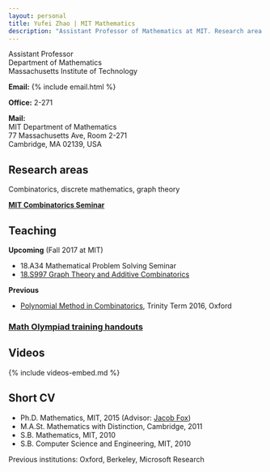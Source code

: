 ```yaml
---
layout: personal
title: Yufei Zhao | MIT Mathematics
description: "Assistant Professor of Mathematics at MIT. Research area: combinatorics and discrete mathematics"
---
```


Assistant Professor  
Department of Mathematics  
Massachusetts Institute of Technology

<div class="row">
<div class="col-md-4">
<p><strong>Email:</strong>
{% include email.html %}</p>

<p><strong>Office:</strong> 2-271</p>
</div>
<div class="col-md-8">
<p><strong>Mail:</strong><br>
MIT Department of Mathematics<br>
77 Massachusetts Ave, Room 2-271<br>
Cambridge, MA 02139, USA</p>
</div>
</div>


## Research areas

Combinatorics, discrete mathematics, graph theory

[**MIT Combinatorics Seminar**](http://math.mit.edu/seminars/combin/)

## Teaching

**Upcoming** (Fall 2017 at MIT)

* 18.A34 Mathematical Problem Solving Seminar
* [18.S997 Graph Theory and Additive Combinatorics](gtac/)

**Previous**

* [Polynomial Method in Combinatorics](pm16/), Trinity Term 2016, Oxford

### [Math Olympiad training handouts](olympiad/)


## Videos

{% include videos-embed.md %}


## Short CV

* Ph.D. Mathematics, MIT, 2015 (Advisor: [Jacob Fox](http://math.mit.edu/~fox/))
* M.A.St. Mathematics with Distinction, Cambridge, 2011
* S.B. Mathematics, MIT, 2010
* S.B. Computer Science and Engineering, MIT, 2010

Previous institutions: Oxford, Berkeley, Microsoft Research

